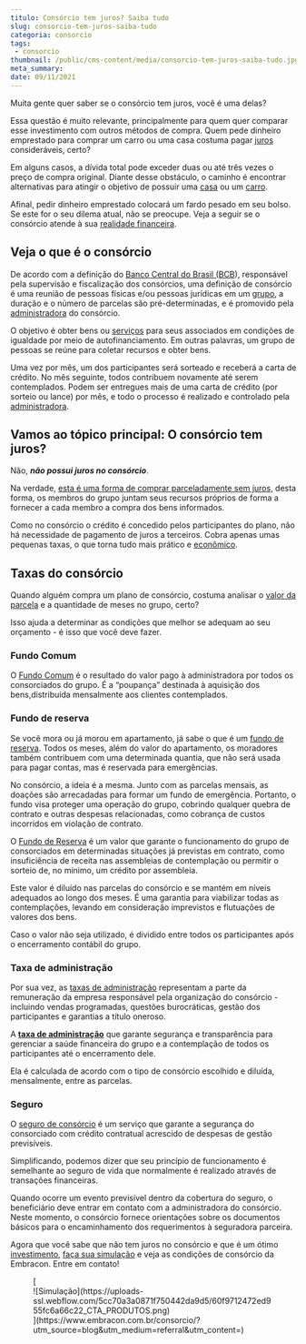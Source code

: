 ```yaml
---
titulo: Consórcio tem juros? Saiba tudo
slug: consorcio-tem-juros-saiba-tudo
categoria: consorcio
tags:
 - consorcio
thumbnail: /public/cms-content/media/consorcio-tem-juros-saiba-tudo.jpg
meta_summary: 
date: 09/11/2021
---
```

Muita gente quer saber se o consórcio tem juros, você é uma delas?

Essa questão é muito relevante, principalmente para quem quer comparar esse investimento com outros métodos de compra. Quem pede dinheiro emprestado para comprar um carro ou uma casa costuma pagar [juros](https://www.embracon.com.br/blog/como-os-juros-afetam-a-sua-vida) consideráveis, certo?

Em alguns casos, a dívida total pode exceder duas ou até três vezes o preço de compra original. Diante desse obstáculo, o caminho é encontrar alternativas para atingir o objetivo de possuir uma [casa](https://www.embracon.com.br/blog/como-gerar-renda-com-um-imovel) ou um [carro](https://www.embracon.com.br/blog/dicas-na-hora-de-comprar-o-seu-primeiro-carro).

Afinal, pedir dinheiro emprestado colocará um fardo pesado em seu bolso. Se este for o seu dilema atual, não se preocupe. Veja a seguir se o consórcio atende à sua [realidade financeira](https://www.embracon.com.br/blog/7-dicas-para-comecar-a-sua-organizacao-financeira).

Veja o que é o consórcio 
-------------------------

De acordo com a definição do [Banco Central do Brasil (BCB](https://www.bcb.gov.br/)), responsável pela supervisão e fiscalização dos consórcios, uma definição de consórcio é uma reunião de pessoas físicas e/ou pessoas jurídicas em um [grupo](https://www.embracon.com.br/conhecaoconsorcio/o-que-e-um-grupo-de-consorcio), a duração e o número de parcelas são pré-determinadas, e é promovido pela [administradora](https://www.embracon.com.br/conhecaoconsorcio/o-que-e-uma-administradora-de-consorcio) do consórcio.

O objetivo é obter bens ou [serviços](https://www.embracon.com.br/blog/tudo-que-voce-pode-fazer-com-o-consorcio-de-servicos) para seus associados em condições de igualdade por meio de autofinanciamento. Em outras palavras, um grupo de pessoas se reúne para coletar recursos e obter bens.

Uma vez por mês, um dos participantes será sorteado e receberá a carta de crédito. No mês seguinte, todos contribuem novamente até serem contemplados. Podem ser entregues mais de uma carta de crédito (por sorteio ou lance) por mês, e todo o processo é realizado e controlado pela [administradora](https://www.embracon.com.br/blog/como-escolher-uma-administradora-de-consorcio).

Vamos ao tópico principal: O consórcio tem juros? 
--------------------------------------------------

Não, ***não possui juros no consórcio***.

Na verdade, [esta é uma forma de comprar parceladamente sem juros](https://www.embracon.com.br/blog/parcela-de-consorcio-tem-juros), desta forma, os membros do grupo juntam seus recursos próprios de forma a fornecer a cada membro a compra dos bens informados.

Como no consórcio o crédito é concedido pelos participantes do plano, não há necessidade de pagamento de juros a terceiros. Cobra apenas umas pequenas taxas, o que torna tudo mais prático e [econômico](https://www.embracon.com.br/blog/afinal-quais-sao-os-carros-mais-economicos-do-mercado).

Taxas do consórcio 
-------------------

Quando alguém compra um plano de consórcio, costuma analisar o [valor da parcela](https://www.embracon.com.br/blog/qual-o-valor-ideal-da-parcela-mensal-de-um-consorcio) e a quantidade de meses no grupo, certo?

Isso ajuda a determinar as condições que melhor se adequam ao seu orçamento - é isso que você deve fazer.

### Fundo Comum 

O [Fundo Comum](https://www.embracon.com.br/blog/o-que-e-o-fundo-comum-no-consorcio) é o resultado do valor pago à administradora por todos os consorciados do grupo. É a “poupança” destinada à aquisição dos bens,distribuída mensalmente aos clientes contemplados.

### Fundo de reserva 

Se você mora ou já morou em apartamento, já sabe o que é um [fundo de reserva](https://www.embracon.com.br/blog/o-que-e-e-como-funciona-o-fundo-de-reserva). Todos os meses, além do valor do apartamento, os moradores também contribuem com uma determinada quantia, que não será usada para pagar contas, mas é reservada para emergências.

No consórcio, a ideia é a mesma. Junto com as parcelas mensais, as doações são arrecadadas para formar um fundo de emergência. Portanto, o fundo visa proteger uma operação do grupo, cobrindo qualquer quebra de contrato e outras despesas relacionadas, como cobrança de custos incorridos em violação de contrato.

O [Fundo de Reserva](https://www.embracon.com.br/conhecaoconsorcio/o-que-e-fundo-de-reserva) é um valor que garante o funcionamento do grupo de consorciados em determinadas situações já previstas em contrato, como insuficiência de receita nas assembleias de contemplação ou permitir o sorteio de, no mínimo, um crédito por assembleia.

Este valor é diluído nas parcelas do consórcio e se mantém em níveis adequados ao longo dos meses. É uma garantia para viabilizar todas as contemplações, levando em consideração imprevistos e flutuações de valores dos bens.

Caso o valor não seja utilizado, é dividido entre todos os participantes após o encerramento contábil do grupo.

### Taxa de administração 

Por sua vez, as [taxas de administração](https://www.embracon.com.br/blog/o-que-e-a-taxa-de-administracao-do-consorcio) representam a parte da remuneração da empresa responsável pela organização do consórcio - incluindo vendas programadas, questões burocráticas, gestão dos participantes e garantias a título oneroso.

A [**taxa de administração**](https://www.embracon.com.br/blog/como-funciona-a-taxa-de-administracao-de-um-consorcio) que garante segurança e transparência para gerenciar a saúde financeira do grupo e a contemplação de todos os participantes até o encerramento dele.

Ela é calculada de acordo com o tipo de consórcio escolhido e diluída, mensalmente, entre as parcelas.

### Seguro 

O [seguro de consórcio](https://www.embracon.com.br/blog/seguro-de-consorcio-quando-vale-a-pena) é um serviço que garante a segurança do consorciado com crédito contratual acrescido de despesas de gestão previsíveis.

Simplificando, podemos dizer que seu princípio de funcionamento é semelhante ao seguro de vida que normalmente é realizado através de transações financeiras.

Quando ocorre um evento previsível dentro da cobertura do seguro, o beneficiário deve entrar em contato com a administradora do consórcio. Neste momento, o consórcio fornece orientações sobre os documentos básicos para o encaminhamento dos requerimentos à seguradora parceira.

Agora que você sabe que não tem juros no consórcio e que é um ótimo [investimento](https://www.embracon.com.br/tag/consorcio-e-investimento), [faça sua simulação](https://www.embracon.com.br/consorcio/?utm_source=blog&utm_medium=referral&utm_content=) e veja as condições de consórcio da Embracon. Entre em contato!

<figure class="w-richtext-figure-type-image w-richtext-align-center">[<div>![Simulação](https://uploads-ssl.webflow.com/5cc70a3a0871f750442da9d5/60f9712472ed955fc6a66c22_CTA_PRODUTOS.png)</div>](https://www.embracon.com.br/consorcio/?utm_source=blog&utm_medium=referral&utm_content=)</figure>
